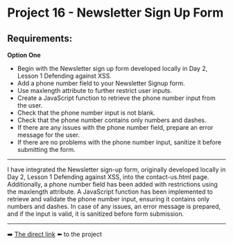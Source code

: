# Project 16 - Newsletter Sign Up Form

## Requirements:

**Option One**

- Begin with the Newsletter sign up form developed locally in Day 2, Lesson 1 Defending against XSS.
- Add a phone number field to your Newsletter Signup form.
- Use maxlength attribute to further restrict user inputs.
- Create a JavaScript function to retrieve the phone number input from the user.
- Check that the phone number input is not blank.
- Check that the phone number contains only numbers and dashes.
- If there are any issues with the phone number field, prepare an error message for the user.
- If there are no problems with the phone number input, sanitize it before submitting the form.

---

I have integrated the Newsletter sign-up form, originally developed locally in Day 2, Lesson 1 Defending against XSS, into the contact-us.html page. Additionally, a phone number field has been added with restrictions using the maxlength attribute. A JavaScript function has been implemented to retrieve and validate the phone number input, ensuring it contains only numbers and dashes. In case of any issues, an error message is prepared, and if the input is valid, it is sanitized before form submission.

---

➡️ [The direct link](https://AndrewAxen.github.io/Project16-NewsletterSignUpForm) ⬅️ to the project
